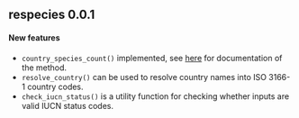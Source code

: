 ## respecies 0.0.1

#### New features

+ `country_species_count()` implemented, see [here](http://dopa-services.jrc.ec.europa.eu/services/especies/get_country_species_count) 
for documentation of the method.
+ `resolve_country()` can be used to resolve country names into ISO 3166-1 
country codes.
+ `check_iucn_status()` is a utility function for checking whether inputs are valid IUCN status codes.
